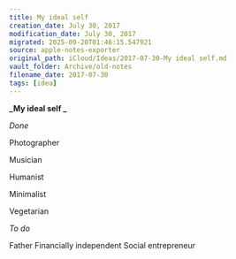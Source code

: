 ```yaml
---
title: My ideal self
creation_date: July 30, 2017
modification_date: July 30, 2017
migrated: 2025-09-20T01:46:15.547921
source: apple-notes-exporter
original_path: iCloud/Ideas/2017-07-30-My ideal self.md
vault_folder: Archive/old-notes
filename_date: 2017-07-30
tags: [idea]
---
```



**_My ideal self _**

_Done_

Photographer

Musician

Humanist

Minimalist

Vegetarian 

_To do_

Father
Financially independent 
Social entrepreneur
